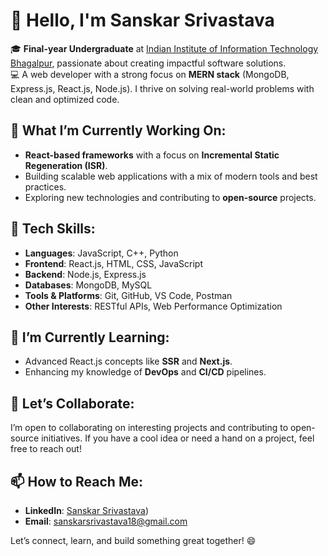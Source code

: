 # 👋 Hello, I'm Sanskar Srivastava

🎓 **Final-year Undergraduate** at [Indian Institute of Information Technology Bhagalpur](https://www.iiitbh.ac.in/), passionate about creating impactful software solutions.  
💻 A web developer with a strong focus on **MERN stack** (MongoDB, Express.js, React.js, Node.js). I thrive on solving real-world problems with clean and optimized code.

## 🌟 What I’m Currently Working On:
- **React-based frameworks** with a focus on **Incremental Static Regeneration (ISR)**.
- Building scalable web applications with a mix of modern tools and best practices.
- Exploring new technologies and contributing to **open-source** projects.

## 💼 Tech Skills:
- **Languages**: JavaScript, C++, Python
- **Frontend**: React.js, HTML, CSS, JavaScript
- **Backend**: Node.js, Express.js
- **Databases**: MongoDB, MySQL
- **Tools & Platforms**: Git, GitHub, VS Code, Postman
- **Other Interests**: RESTful APIs, Web Performance Optimization

## 🌱 I’m Currently Learning:
- Advanced React.js concepts like **SSR** and **Next.js**.
- Enhancing my knowledge of **DevOps** and **CI/CD** pipelines.

## 🤝 Let’s Collaborate:
I’m open to collaborating on interesting projects and contributing to open-source initiatives. If you have a cool idea or need a hand on a project, feel free to reach out!

## 📫 How to Reach Me:
- **LinkedIn**: [Sanskar Srivastava](https://www.linkedin.com/in/sanskar-srivastava-a68ab8231/))
- **Email**: sanskarsrivastava18@gmail.com

Let’s connect, learn, and build something great together! 😄
